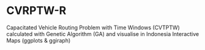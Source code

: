 # CVRPTW-R
Capacitated Vehicle Routing Problem with Time Windows (CVTPTW) calculated with Genetic Algorithm (GA) and visualise in Indonesia Interactive Maps (ggplots &amp; ggiraph)
